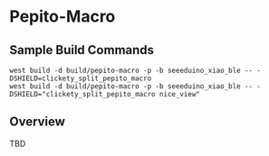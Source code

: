 # Pepito-Macro

## Sample Build Commands

```
west build -d build/pepito-macro -p -b seeeduino_xiao_ble -- -DSHIELD=clickety_split_pepito_macro
west build -d build/pepito-macro -p -b seeeduino_xiao_ble -- -DSHIELD="clickety_split_pepito_macro nice_view"
```

## Overview

TBD
